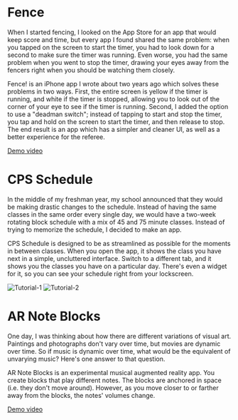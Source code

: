 # Fence

When I started fencing, I looked on the App Store for an app that would keep score and time, but every app I found shared the same problem: when you tapped on the screen to start the timer, you had to look down for a second to make sure the timer was running. Even worse, you had the same problem when you went to stop the timer, drawing your eyes away from the fencers right when you should be watching them closely. 

Fence! is an iPhone app I wrote about two years ago which solves these problems in two ways. First, the entire screen is yellow if the timer is running, and white if the timer is stopped, allowing you to look out of the corner of your eye to see if the timer is running. Second, I added the option to use a "deadman switch"; instead of tapping to start and stop the timer, you tap and hold on the screen to start the timer, and then release to stop. The end result is an app which has a simpler and cleaner UI, as well as a better experience for the referee. 

[Demo video](https://www.dropbox.com/s/xn59ih6vi39b8vy/FencingApp3.mov?dl=0)

# CPS Schedule

In the middle of my freshman year, my school announced that they would be making drastic changes to the schedule. Instead of having the same classes in the same order every single day, we would have a two-week rotating block schedule with a mix of 45 and 75 minute classes. Instead of trying to memorize the schedule, I decided to make an app. 

CPS Schedule is designed to be as streamlined as possible for the moments in between classes. When you open the app, it shows the class you have next in a simple, uncluttered interface. Switch to a different tab, and it shows you the classes you have on a particular day. There's even a widget for it, so you can see your schedule right from your lockscreen. 

![Tutorial-1](https://previews.dropbox.com/p/thumb/AAtQdr_k6ngw9bl-OOIV-7FC7m1C0w7-bFpTnkVzcIP0nyvPzbZMbwKSzaGMqnFYclyiu7ipxVXIzZhzS8OZj6JaB5cpg6VNJGOU9NSJZ2tAhkvQPTpRY2mwLGhdNisuKQV2wxiGCpNZWYIvAxt5plDUCuacZyqODCmapz9dwbeaeIqKSQshQ9_weCBQPc4jM1rlV4iJl1p7IUrz2BA--U8aCoQp2dMG6rMgMr8BOFGEloHXfoIZqJOr3iXbL9NrhfXLf2LI7tmOX1jq1a-uHq14F_UhazqJ5wX-IBIserMMO3B7lHZ2Nwhofs4CBNB3JK8uJdZnlOQtvZpCc6fLcc-R/p.png?fv_content=true&size_mode=5)
![Tutorial-2](https://www.dropbox.com/s/iugfl931pg4z2pu/Tutorial-2.png)

# AR Note Blocks

One day, I was thinking about how there are different variations of visual art. Paintings and photographs don't vary over time, but movies are dynamic over time. So if music is dynamic over time, what would be the equivalent of unvarying music? Here's one answer to that question. 

AR Note Blocks is an experimental musical augmented reality app. You create blocks that play different notes. The blocks are anchored in space (i.e. they don't move around). However, as you move closer to or farther away from the blocks, the notes' volumes change. 

[Demo video](https://www.dropbox.com/s/orelxr2b2o0ufzy/AR%20Note%20Blocks%20Demo.mp4?dl=0)
